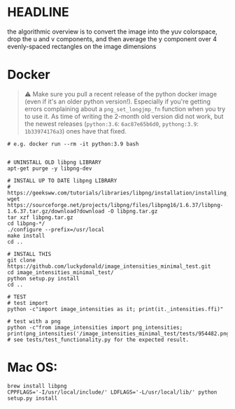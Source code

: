 # HEADLINE

the algorithmic overview is to convert the image into the yuv colorspace, drop the u and v components,
and then average the y component over 4 evenly-spaced rectangles on the image dimensions

# Docker
 
> ⚠️ Make sure you pull a recent release of the python docker image (even if it's an older python version!).
> Especially if you're getting errors complaining about a `png_set_longjmp_fn` function when you try to use it.
> As time of writing the 2-month old version did not work, but the newest releases (`python:3.6`: `6ac87e65b6d0`, `pythong:3.9`: `1b33974176a3`) ones have that fixed.  

```
# e.g. docker run --rm -it python:3.9 bash


# UNINSTALL OLD libpng LIBRARY
apt-get purge -y libpng-dev

# INSTALL UP TO DATE libpng LIBRARY
# https://geeksww.com/tutorials/libraries/libpng/installation/installing_libpng_on_ubuntu_linux.php
wget https://sourceforge.net/projects/libpng/files/libpng16/1.6.37/libpng-1.6.37.tar.gz/download?download -O libpng.tar.gz
tar xzf libpng.tar.gz
cd libpng-*/
./configure --prefix=/usr/local
make install
cd ..

# INSTALL THIS
git clone https://github.com/luckydonald/image_intensities_minimal_test.git
cd image_intensities_minimal_test/
python setup.py install
cd ..

# TEST
# test import
python -c"import image_intensities as it; print(it._intensities.ffi)"

# test with a png
python -c"from image_intensities import png_intensities; print(png_intensities('/image_intensities_minimal_test/tests/954482.png'))"
# see tests/test_functionality.py for the expected result.
```

# Mac OS:
```
brew install libpng
CPPFLAGS='-I/usr/local/include/' LDFLAGS='-L/usr/local/lib/' python setup.py install
```
